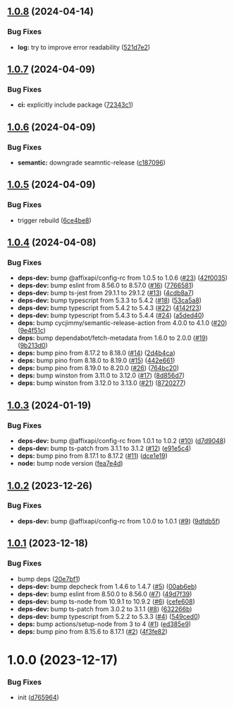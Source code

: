 ## [1.0.8](https://github.com/affixapi/logger/compare/v1.0.7...v1.0.8) (2024-04-14)


### Bug Fixes

* **log:** try to improve error readability ([521d7e2](https://github.com/affixapi/logger/commit/521d7e2f2d5e435e7424ef76558fe8a582c6def9))

## [1.0.7](https://github.com/affixapi/logger/compare/v1.0.6...v1.0.7) (2024-04-09)


### Bug Fixes

* **ci:** explicitly include package ([72343c1](https://github.com/affixapi/logger/commit/72343c1d3b936730765532395e76fa7ca61437ce))

## [1.0.6](https://github.com/affixapi/logger/compare/v1.0.5...v1.0.6) (2024-04-09)


### Bug Fixes

* **semantic:** downgrade seamntic-release ([c187096](https://github.com/affixapi/logger/commit/c187096568f52366ec636513a97b4dbc12109b7d))

## [1.0.5](https://github.com/affixapi/logger/compare/v1.0.4...v1.0.5) (2024-04-09)


### Bug Fixes

* trigger rebuild ([6ce4be8](https://github.com/affixapi/logger/commit/6ce4be8e53a3fc80ee76700c62ec809f27538a99))

## [1.0.4](https://github.com/affixapi/logger/compare/v1.0.3...v1.0.4) (2024-04-08)


### Bug Fixes

* **deps-dev:** bump @affixapi/config-rc from 1.0.5 to 1.0.6 ([#23](https://github.com/affixapi/logger/issues/23)) ([42f0035](https://github.com/affixapi/logger/commit/42f003527e6c131c88af723a7cf18a73a66164b0))
* **deps-dev:** bump eslint from 8.56.0 to 8.57.0 ([#16](https://github.com/affixapi/logger/issues/16)) ([7766581](https://github.com/affixapi/logger/commit/7766581270c81783dbcc1598246fe6f29eb4bd16))
* **deps-dev:** bump ts-jest from 29.1.1 to 29.1.2 ([#13](https://github.com/affixapi/logger/issues/13)) ([4cdb8a7](https://github.com/affixapi/logger/commit/4cdb8a79b115bf5b9ab85b9d36c0ca1bd0aa12f0))
* **deps-dev:** bump typescript from 5.3.3 to 5.4.2 ([#18](https://github.com/affixapi/logger/issues/18)) ([53ca5a8](https://github.com/affixapi/logger/commit/53ca5a85f5121a413c5105294769608bab89b889))
* **deps-dev:** bump typescript from 5.4.2 to 5.4.3 ([#22](https://github.com/affixapi/logger/issues/22)) ([4142f23](https://github.com/affixapi/logger/commit/4142f235a0e970a922072a8a0970696834323fe8))
* **deps-dev:** bump typescript from 5.4.3 to 5.4.4 ([#24](https://github.com/affixapi/logger/issues/24)) ([a5ded40](https://github.com/affixapi/logger/commit/a5ded40fc0e43d2b6b6769fcb4d4d71e37193e5d))
* **deps:** bump cycjimmy/semantic-release-action from 4.0.0 to 4.1.0 ([#20](https://github.com/affixapi/logger/issues/20)) ([9e4f51c](https://github.com/affixapi/logger/commit/9e4f51c04a131c5534a38efabf02fd9ae7318623))
* **deps:** bump dependabot/fetch-metadata from 1.6.0 to 2.0.0 ([#19](https://github.com/affixapi/logger/issues/19)) ([9b213d0](https://github.com/affixapi/logger/commit/9b213d03145a09aaf493581f53a3968e02a39a1d))
* **deps:** bump pino from 8.17.2 to 8.18.0 ([#14](https://github.com/affixapi/logger/issues/14)) ([2d4b4ca](https://github.com/affixapi/logger/commit/2d4b4caba8c8383c9f920bed2bc85e98abe96244))
* **deps:** bump pino from 8.18.0 to 8.19.0 ([#15](https://github.com/affixapi/logger/issues/15)) ([442e661](https://github.com/affixapi/logger/commit/442e6613643fa90d47752ac2cbe12f09196afcd9))
* **deps:** bump pino from 8.19.0 to 8.20.0 ([#26](https://github.com/affixapi/logger/issues/26)) ([764bc20](https://github.com/affixapi/logger/commit/764bc20e8593e808a40afd35f3c0eeccdb969e3f))
* **deps:** bump winston from 3.11.0 to 3.12.0 ([#17](https://github.com/affixapi/logger/issues/17)) ([8d856d7](https://github.com/affixapi/logger/commit/8d856d7b812b3fdc44b3ce160d3f26df795b2e61))
* **deps:** bump winston from 3.12.0 to 3.13.0 ([#21](https://github.com/affixapi/logger/issues/21)) ([8720277](https://github.com/affixapi/logger/commit/8720277cf593bb78b084b0c1f0f0acd75a7ed1a6))

## [1.0.3](https://github.com/affixapi/logger/compare/v1.0.2...v1.0.3) (2024-01-19)


### Bug Fixes

* **deps-dev:** bump @affixapi/config-rc from 1.0.1 to 1.0.2 ([#10](https://github.com/affixapi/logger/issues/10)) ([d7d9048](https://github.com/affixapi/logger/commit/d7d90488be1233c14aee0a1ba6c4b956bc77ef3a))
* **deps-dev:** bump ts-patch from 3.1.1 to 3.1.2 ([#12](https://github.com/affixapi/logger/issues/12)) ([e91e5c4](https://github.com/affixapi/logger/commit/e91e5c46bcfed766c0a8f257e4a67f9f3bc4097a))
* **deps:** bump pino from 8.17.1 to 8.17.2 ([#11](https://github.com/affixapi/logger/issues/11)) ([dce1e19](https://github.com/affixapi/logger/commit/dce1e19cd9ccf30b9974fab53eb262cb3d240688))
* **node:** bump node version ([fea7e4d](https://github.com/affixapi/logger/commit/fea7e4df0f9a43d606c4c15fc0c9bc84b64ee93b))

## [1.0.2](https://github.com/affixapi/logger/compare/v1.0.1...v1.0.2) (2023-12-26)


### Bug Fixes

* **deps-dev:** bump @affixapi/config-rc from 1.0.0 to 1.0.1 ([#9](https://github.com/affixapi/logger/issues/9)) ([9dfdb5f](https://github.com/affixapi/logger/commit/9dfdb5f78357cd27a454be1bdf98f7b4595d6584))

## [1.0.1](https://github.com/affixapi/logger/compare/v1.0.0...v1.0.1) (2023-12-18)


### Bug Fixes

* bump deps ([20e7bf1](https://github.com/affixapi/logger/commit/20e7bf15eb67af64e47bc275e8535b61e84d23a7))
* **deps-dev:** bump depcheck from 1.4.6 to 1.4.7 ([#5](https://github.com/affixapi/logger/issues/5)) ([00ab6eb](https://github.com/affixapi/logger/commit/00ab6eb2773bac8e4cc70e56a52dc719ba19cc25))
* **deps-dev:** bump eslint from 8.50.0 to 8.56.0 ([#7](https://github.com/affixapi/logger/issues/7)) ([49d7f39](https://github.com/affixapi/logger/commit/49d7f395b5b2f63b15c0167851a6cf5f9fc1ad1e))
* **deps-dev:** bump ts-node from 10.9.1 to 10.9.2 ([#6](https://github.com/affixapi/logger/issues/6)) ([cefe608](https://github.com/affixapi/logger/commit/cefe608c8704c55de00aaa9651b1271e1417de5b))
* **deps-dev:** bump ts-patch from 3.0.2 to 3.1.1 ([#8](https://github.com/affixapi/logger/issues/8)) ([632266b](https://github.com/affixapi/logger/commit/632266bd18a4d88b83af407bf4a1a1957a98ecf8))
* **deps-dev:** bump typescript from 5.2.2 to 5.3.3 ([#4](https://github.com/affixapi/logger/issues/4)) ([549ced0](https://github.com/affixapi/logger/commit/549ced05c14e9819cb5cd2e88e48a96829ed41da))
* **deps:** bump actions/setup-node from 3 to 4 ([#1](https://github.com/affixapi/logger/issues/1)) ([ed385e9](https://github.com/affixapi/logger/commit/ed385e9b30f242cf0b12b4e0c3efadbf850cb456))
* **deps:** bump pino from 8.15.6 to 8.17.1 ([#2](https://github.com/affixapi/logger/issues/2)) ([4f3fe82](https://github.com/affixapi/logger/commit/4f3fe827482fc6b10c437f4ea01cd69062540ca4))

# 1.0.0 (2023-12-17)


### Bug Fixes

* init ([d765964](https://github.com/affixapi/logger/commit/d765964f3d405e25f499f5eaa69dc14f6cc83213))
